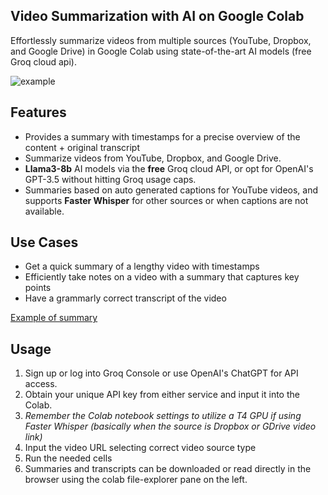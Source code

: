 ## Video Summarization with AI on Google Colab

Effortlessly summarize videos from multiple sources (YouTube, Dropbox, and Google Drive) in Google Colab using state-of-the-art AI models (free Groq cloud api).

![example](https://github.com/martinopiaggi/summarize/assets/72280379/14daff90-e472-4a72-8059-50a4c6f7eeb9)


## Features

- Provides a summary with timestamps for a precise overview of the content + original transcript
- Summarize videos from YouTube, Dropbox, and Google Drive.
- **Llama3-8b** AI models via the **free** Groq cloud API, or opt for OpenAI's GPT-3.5 without hitting Groq usage caps.
- Summaries based on auto generated captions for YouTube videos, and supports **Faster Whisper** for other sources or when captions are not available.
    
## Use Cases

- Get a quick summary of a lengthy video with timestamps
- Efficiently take notes on a video with a summary that captures key points
- Have a grammarly correct transcript of the video

[Example of summary](Video%20summaries%20examples/ngvOyccUzzY_captions_FINAL.md)

## Usage

1. Sign up or log into Groq Console or use OpenAI's ChatGPT for API access.
2. Obtain your unique API key from either service and input it into the Colab.
4. *Remember the Colab notebook settings to utilize a T4 GPU if using Faster Whisper (basically when the source is Dropbox or GDrive video link)*
5. Input the video URL selecting correct video source type
6. Run the needed cells
7. Summaries and transcripts can be downloaded or read directly in the browser using the colab file-explorer pane on the left.


